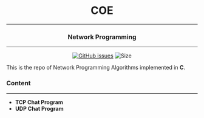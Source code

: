 <div align = "center">

# COE 
---
### Network Programming
---
[![GitHub issues](https://img.shields.io/github/issues/Aanvikshiki/Network_Programming?logo=github)](https://github.com/Aanvikshiki/Network_Programming/issues) ![Size](https://github-size-badge.herokuapp.com/Aanvikshiki/Network_Programming.svg)
</div>

This is the repo of Network Programming Algorithms implemented in **C**. 

### Content
---
* **TCP Chat Program**
* **UDP Chat Program**